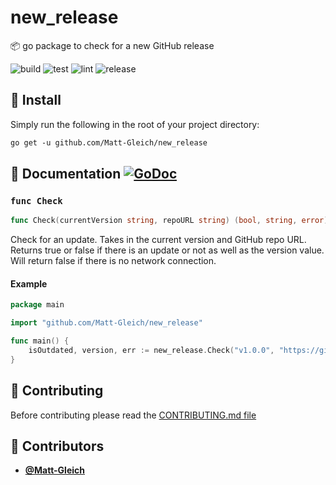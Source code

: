 <!-- DO NOT REMOVE - contributor_list:data:start:["Matt-Gleich"]:end -->

# new_release

📦 go package to check for a new GitHub release

![build](https://github.com/Matt-Gleich/new_release/workflows/build/badge.svg)
![test](https://github.com/Matt-Gleich/new_release/workflows/test/badge.svg)
![lint](https://github.com/Matt-Gleich/new_release/workflows/lint/badge.svg)
![release](https://github.com/Matt-Gleich/new_release/workflows/release/badge.svg)

## 🚀 Install

Simply run the following in the root of your project directory:

```txt
go get -u github.com/Matt-Gleich/new_release
```

## 📄 Documentation [![GoDoc](https://godoc.org/github.com/Matt-Gleich/new_release?status.svg)](https://godoc.org/github.com/Matt-Gleich/new_release)

### `func Check`

```go
func Check(currentVersion string, repoURL string) (bool, string, error)
```

Check for an update. Takes in the current version and GitHub repo URL. Returns true or false if there is an update or not as well as the version value. Will return false if there is no network connection.

#### Example

```go
package main

import "github.com/Matt-Gleich/new_release"

func main() {
    isOutdated, version, err := new_release.Check("v1.0.0", "https://github.com/Matt-Gleich/nuke/")
}
```

## 🙌 Contributing

Before contributing please read the [CONTRIBUTING.md file](https://github.com/Matt-Gleich/new_release/blob/master/CONTRIBUTING.md)

<!-- DO NOT REMOVE - contributor_list:start -->

## 👥 Contributors

- **[@Matt-Gleich](https://github.com/Matt-Gleich)**

<!-- DO NOT REMOVE - contributor_list:end -->
